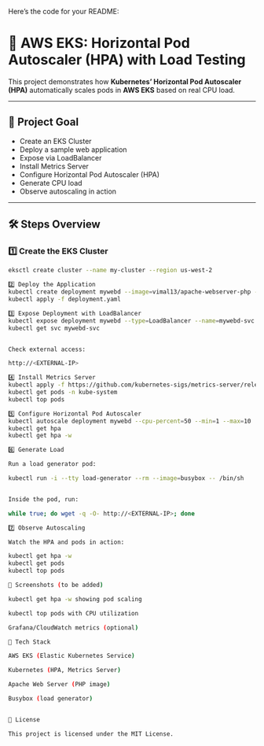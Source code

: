 Here’s the code for your README:

# 🚀 AWS EKS: Horizontal Pod Autoscaler (HPA) with Load Testing

This project demonstrates how **Kubernetes’ Horizontal Pod Autoscaler (HPA)** automatically scales pods in **AWS EKS** based on real CPU load.

---

## 🎯 Project Goal
- Create an EKS Cluster  
- Deploy a sample web application  
- Expose via LoadBalancer  
- Install Metrics Server  
- Configure Horizontal Pod Autoscaler (HPA)  
- Generate CPU load  
- Observe autoscaling in action  

---

## 🛠️ Steps Overview

### 1️⃣ Create the EKS Cluster
```bash
eksctl create cluster --name my-cluster --region us-west-2

2️⃣ Deploy the Application
kubectl create deployment mywebd --image=vimal13/apache-webserver-php --dry-run=client -o yaml > deployment.yaml
kubectl apply -f deployment.yaml

3️⃣ Expose Deployment with LoadBalancer
kubectl expose deployment mywebd --type=LoadBalancer --name=mywebd-svc --port=80
kubectl get svc mywebd-svc


Check external access:

http://<EXTERNAL-IP>

4️⃣ Install Metrics Server
kubectl apply -f https://github.com/kubernetes-sigs/metrics-server/releases/latest/download/components.yaml
kubectl get pods -n kube-system
kubectl top pods

5️⃣ Configure Horizontal Pod Autoscaler
kubectl autoscale deployment mywebd --cpu-percent=50 --min=1 --max=10
kubectl get hpa
kubectl get hpa -w

6️⃣ Generate Load

Run a load generator pod:

kubectl run -i --tty load-generator --rm --image=busybox -- /bin/sh


Inside the pod, run:

while true; do wget -q -O- http://<EXTERNAL-IP>; done

7️⃣ Observe Autoscaling

Watch the HPA and pods in action:

kubectl get hpa -w
kubectl get pods
kubectl top pods

📸 Screenshots (to be added)

kubectl get hpa -w showing pod scaling

kubectl top pods with CPU utilization

Grafana/CloudWatch metrics (optional)

🔧 Tech Stack

AWS EKS (Elastic Kubernetes Service)

Kubernetes (HPA, Metrics Server)

Apache Web Server (PHP image)

Busybox (load generator)


📄 License

This project is licensed under the MIT License.


